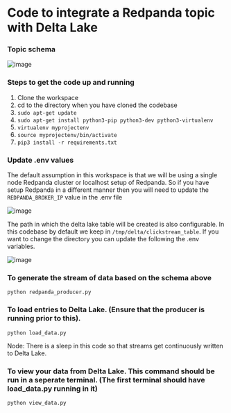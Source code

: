 # Code to integrate a Redpanda topic with Delta Lake

### Topic schema

![image](https://user-images.githubusercontent.com/102608342/162590041-828268d2-5cf3-49e1-a56e-cc642cc6ad62.png)

### Steps to get the code up and running
1) Clone the workspace
2) cd to the directory when you have cloned the codebase
3) ```sudo apt-get update```
4) ```sudo apt-get install python3-pip python3-dev python3-virtualenv```
5) ```virtualenv myprojectenv```
6) ```source myprojectenv/bin/activate```
7) ```pip3 install -r requirements.txt```

### Update .env values
The default assumption in this workspace is that we will be using a single node Redpanda cluster or localhost setup of Redpanda.
So if you have setup Redpanda in a different manner then you will need to update the ```REDPANDA_BROKER_IP``` value
in the .env file

![image](https://user-images.githubusercontent.com/102608342/162590098-45ddcac8-87ef-46b0-ab03-22d9906cc0e4.png)

The path in which the delta lake table will be created is also configurable. In this codebase by default we keep in 
```/tmp/delta/clickstream_table```. If you want to change the directory you can update the following the .env variables.

![image](https://user-images.githubusercontent.com/102608342/162590165-9a3b6bc7-27cf-47eb-87bb-1891e156fad1.png)

### To generate the stream of data based on the schema above

```python redpanda_producer.py```

### To load entries to Delta Lake. (Ensure that the producer is running prior to this). 

```python load_data.py```

Node: There is a sleep in this code so that streams get continuously written to Delta Lake.

### To view your data from Delta Lake. This command should be run in a seperate terminal. (The first terminal should have load_data.py running in it)

```python view_data.py```

